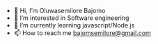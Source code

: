 - 👋 Hi, I’m Oluwasemilore Bajomo
- 👀 I’m interested in Software engineering
- 🌱 I’m currently learning javascript/Node js 
- 📫 How to reach me bajomsemilore@gmail.com

<!---
Sbtech24/Sbtech24 is a ✨ special ✨ repository because its `README.md` (this file) appears on your GitHub profile.
You can click the Preview link to take a look at your changes.
--->
